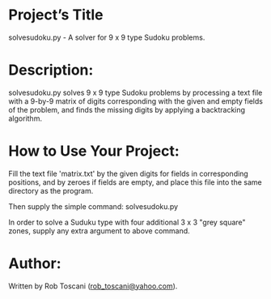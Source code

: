 # Project’s Title
solvesudoku.py - A solver for 9 x 9 type Sudoku problems.

# Description:
solvesudoku.py solves 9 x 9 type Sudoku problems by processing a text file with a 9-by-9 matrix of digits corresponding with the given and empty fields of the problem, and finds the missing digits by applying a backtracking algorithm.

# How to Use Your Project:
Fill the text file 'matrix.txt' by the given digits for fields in corresponding positions, and by zeroes 
if fields are empty, and place this file into the same directory as the program.

Then supply the simple command: solvesudoku.py

In order to solve a Suduku type with four additional 3 x 3 "grey square" zones, supply any extra argument to above command. 

# Author:
Written by Rob Toscani (rob_toscani@yahoo.com).
